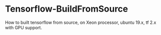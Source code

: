 # Tensorflow-BuildFromSource
How to built tensorflow from source, on Xeon processor, ubuntu 19.x, tf 2.x with GPU support.
